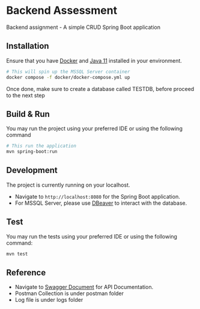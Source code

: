 # Backend Assessment

Backend assignment - A simple CRUD Spring Boot application
## Installation

Ensure that you have [Docker](https://docs.docker.com/get-docker/) and [Java 11](https://www.oracle.com/java/technologies/javase/jdk11-archive-downloads.html) installed in your
environment.

```bash
# This will spin up the MSSQL Server container
docker compose -f docker/docker-compose.yml up
```
Once done, make sure to create a database called TESTDB, before proceed to the next step

## Build & Run

You may run the project using your preferred IDE or using the following command

```bash
# This run the application
mvn spring-boot:run
```

## Development

The project is currently running on your localhost.

* Navigate to ``http://localhost:8080`` for the Spring Boot application.
* For MSSQL Server, please use [DBeaver](https://dbeaver.io/) to interact with the
  database.

## Test

You may run the tests using your preferred IDE or using the following command:

```bash
mvn test
```

## Reference

* Navigate to [Swagger Document](http://localhost:8080/swagger-ui/index.html) for API Documentation.
* Postman Collection is under postman folder
* Log file is under logs folder
 
